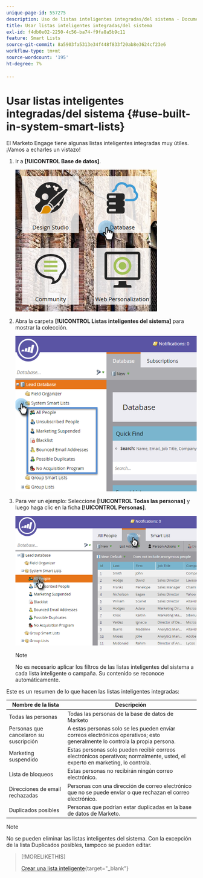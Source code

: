 ```yaml
---
unique-page-id: 557275
description: Uso de listas inteligentes integradas/del sistema - Documentos de Marketo - Documentación del producto
title: Usar listas inteligentes integradas/del sistema
exl-id: f4db0e02-2250-4c56-ba74-f9fa8a5b9c11
feature: Smart Lists
source-git-commit: 8a5903fa5313e34f448f833f20ab8e3624cf23e6
workflow-type: tm+mt
source-wordcount: '195'
ht-degree: 7%

---
```


# Usar listas inteligentes integradas/del sistema {#use-built-in-system-smart-lists}

El Marketo Engage tiene algunas listas inteligentes integradas muy útiles. ¡Vamos a echarles un vistazo!

1. Ir a **[!UICONTROL Base de datos]**.

   ![](assets/db.png)

1. Abra la carpeta **[!UICONTROL Listas inteligentes del sistema]** para mostrar la colección.

   ![](assets/two.png)

1. Para ver un ejemplo: Seleccione **[!UICONTROL Todas las personas]** y luego haga clic en la ficha **[!UICONTROL Personas]**.

   ![](assets/three.png)

   >[!NOTE]
   >
   >No es necesario aplicar los filtros de las listas inteligentes del sistema a cada lista inteligente o campaña. Su contenido se reconoce automáticamente.

Este es un resumen de lo que hacen las listas inteligentes integradas:

| Nombre de la lista | Descripción |
|---|---|
| Todas las personas | Todas las personas de la base de datos de Marketo |
| Personas que cancelaron su suscripción | A estas personas solo se les pueden enviar correos electrónicos operativos; esto generalmente lo controla la propia persona. |
| Marketing suspendido | Estas personas solo pueden recibir correos electrónicos operativos; normalmente, usted, el experto en marketing, lo controla. |
| Lista de bloqueos | Estas personas no recibirán ningún correo electrónico. |
| Direcciones de email rechazadas | Personas con una dirección de correo electrónico que no se puede enviar o que rechazan el correo electrónico. |
| Duplicados posibles | Personas que podrían estar duplicadas en la base de datos de Marketo. |

>[!NOTE]
>
>No se pueden eliminar las listas inteligentes del sistema. Con la excepción de la lista Duplicados posibles, tampoco se pueden editar.

>[!MORELIKETHIS]
>
>[Crear una lista inteligente](/help/marketo/product-docs/core-marketo-concepts/smart-lists-and-static-lists/creating-a-smart-list/create-a-smart-list.md){target="_blank"}

